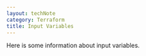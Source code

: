```yaml
---
layout: techNote
category: Terraform
title: Input Variables
---
```

Here is some information about input variables.

